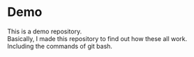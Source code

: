 # Demo
This is a demo repository.  
Basically, I made this repository to find out how these all work.  
Including the commands of git bash.
